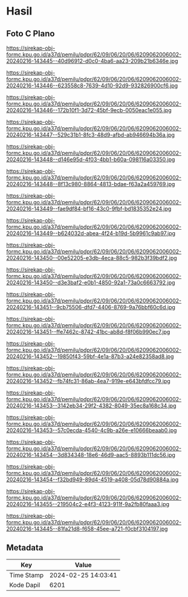 # Hasil

## Foto C Plano

https://sirekap-obj-formc.kpu.go.id/a37d/pemilu/pdpr/62/09/06/20/06/6209062006002-20240216-143445--40d96912-d0c0-4ba6-aa23-209b21b6346e.jpg

https://sirekap-obj-formc.kpu.go.id/a37d/pemilu/pdpr/62/09/06/20/06/6209062006002-20240216-143446--623558c8-7639-4d10-92d9-932826900cf6.jpg

https://sirekap-obj-formc.kpu.go.id/a37d/pemilu/pdpr/62/09/06/20/06/6209062006002-20240216-143446--172b10f1-3d72-45bf-9ecb-0050eac1e055.jpg

https://sirekap-obj-formc.kpu.go.id/a37d/pemilu/pdpr/62/09/06/20/06/6209062006002-20240216-143447--529c31b1-8fc3-48d9-afbd-ab946694b36a.jpg

https://sirekap-obj-formc.kpu.go.id/a37d/pemilu/pdpr/62/09/06/20/06/6209062006002-20240216-143448--d146e95d-4f03-4bb1-b60a-098116a03350.jpg

https://sirekap-obj-formc.kpu.go.id/a37d/pemilu/pdpr/62/09/06/20/06/6209062006002-20240216-143448--8f13c980-8864-4813-bdae-f63a2a459769.jpg

https://sirekap-obj-formc.kpu.go.id/a37d/pemilu/pdpr/62/09/06/20/06/6209062006002-20240216-143449--fae9df84-bf16-43c0-9fbf-bd1835352e24.jpg

https://sirekap-obj-formc.kpu.go.id/a37d/pemilu/pdpr/62/09/06/20/06/6209062006002-20240216-143449--b624032d-abea-4f24-b19d-5b9961c9ab97.jpg

https://sirekap-obj-formc.kpu.go.id/a37d/pemilu/pdpr/62/09/06/20/06/6209062006002-20240216-143450--00e52205-e3db-4eca-88c5-982b3f39bdf2.jpg

https://sirekap-obj-formc.kpu.go.id/a37d/pemilu/pdpr/62/09/06/20/06/6209062006002-20240216-143450--d3e3baf2-e0b1-4850-92a1-73a0c6663792.jpg

https://sirekap-obj-formc.kpu.go.id/a37d/pemilu/pdpr/62/09/06/20/06/6209062006002-20240216-143451--9cb75506-dfd7-4406-8769-9a76bbf60c6d.jpg

https://sirekap-obj-formc.kpu.go.id/a37d/pemilu/pdpr/62/09/06/20/06/6209062006002-20240216-143451--ffe7462c-8742-41bc-ab8d-f8f06b990ec7.jpg

https://sirekap-obj-formc.kpu.go.id/a37d/pemilu/pdpr/62/09/06/20/06/6209062006002-20240216-143452--19850f43-59bf-4e1a-87b3-a24e82358ad8.jpg

https://sirekap-obj-formc.kpu.go.id/a37d/pemilu/pdpr/62/09/06/20/06/6209062006002-20240216-143452--fb74fc31-86ab-4ea7-919e-e643bfdfcc79.jpg

https://sirekap-obj-formc.kpu.go.id/a37d/pemilu/pdpr/62/09/06/20/06/6209062006002-20240216-143453--3142eb34-29f2-4382-8049-35ec8a168c34.jpg

https://sirekap-obj-formc.kpu.go.id/a37d/pemilu/pdpr/62/09/06/20/06/6209062006002-20240216-143453--57c0ecda-4540-4c9b-a26e-e10666beaab0.jpg

https://sirekap-obj-formc.kpu.go.id/a37d/pemilu/pdpr/62/09/06/20/06/6209062006002-20240216-143454--3d834348-18e6-46d9-aac5-8893b111dc56.jpg

https://sirekap-obj-formc.kpu.go.id/a37d/pemilu/pdpr/62/09/06/20/06/6209062006002-20240216-143454--f32bd949-89d4-4519-a408-05d78d90884a.jpg

https://sirekap-obj-formc.kpu.go.id/a37d/pemilu/pdpr/62/09/06/20/06/6209062006002-20240216-143455--219504c2-e4f3-4123-911f-9a2fb80faaa3.jpg

https://sirekap-obj-formc.kpu.go.id/a37d/pemilu/pdpr/62/09/06/20/06/6209062006002-20240216-143445--81fa21d8-f658-45ee-a721-f0cbf3104197.jpg


## Metadata

| Key        | Value               |
| ---------- | ------------------- |
| Time Stamp | 2024-02-25 14:03:41 |
| Kode Dapil | 6201                |




